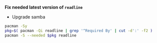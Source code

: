 **Fix needed latest version of `readline`**
- Upgrade samba
```sh
pacman -Sy
pkg=$( pacman -Qi readline | grep '^Required By' | cut -d':' -f2 )
pacman -S --needed $pkg readline
```
